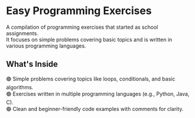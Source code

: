 # **Easy Programming Exercises**

A compilation of programming exercises that started as school assignments.  
It focuses on simple problems covering basic topics and is written in various programming languages.

## **What's Inside**  
🟢 Simple problems covering topics like loops, conditionals, and basic algorithms.  
🟢 Exercises written in multiple programming languages (e.g., Python, Java, C).  
🟢 Clean and beginner-friendly code examples with comments for clarity.
